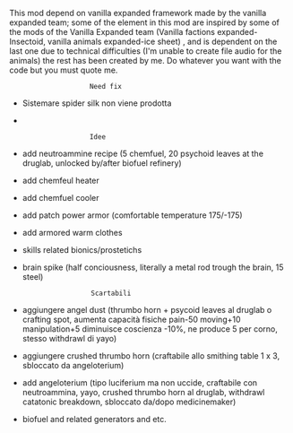 This mod depend on vanilla expanded framework made by the vanilla expanded team; some of the element in this mod are inspired by some of the mods of the Vanilla Expanded team (Vanilla factions expanded-Insectoid, vanilla animals expanded-ice sheet) , and is dependent on the last one due to technical difficulties (I'm unable to create file audio for the animals) the rest has been created by me. Do whatever you want with the code but you must quote me.

                        Need fix
                        
- Sistemare spider silk non viene prodotta

- 

                        Idee
                        
- add neutroammine recipe (5 chemfuel, 20 psychoid leaves at the druglab, unlocked by/after biofuel refinery)

- add chemfeul heater

- add chemfuel cooler

- add patch power armor (comfortable temperature 175/-175)

- add armored warm clothes
 
- skills related bionics/prostetichs

- brain spike (half conciousness, literally a metal rod trough the brain, 15 steel)

                       Scartabili
                       
- aggiungere angel dust (thrumbo horn + psycoid leaves al druglab o crafting spot, aumenta capacità fisiche pain-50 moving+10 manipulation+5 diminuisce coscienza -10%, ne produce 5 per corno, stesso withdrawl di yayo)

- aggiungere crushed thrumbo horn (craftabile allo smithing table 1 x 3, sbloccato da angeloterium)

- add angeloterium (tipo luciferium ma non uccide, craftabile con neutroammina, yayo, crushed thrumbo horn al druglab, withdrawl catatonic breakdown, sbloccato da/dopo medicinemaker)

- biofuel and related generators and etc.

